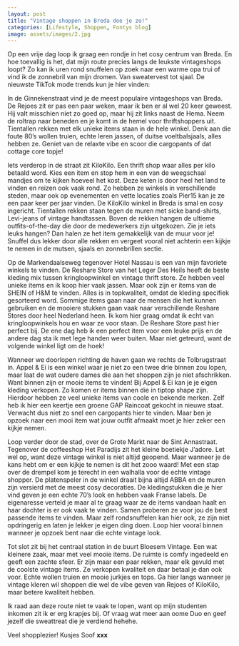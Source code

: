 ```yaml
---
layout: post
title: "Vintage shoppen in Breda doe je zo!"
categories: [Lifestyle, Shoppen, Fontys blog]
image: assets/images/2.jpg
---
```


Op een vrije dag loop ik graag een rondje in het cosy centrum van Breda. En hoe toevallig is het, dat mijn route precies langs de leukste vintageshops loopt? Zo kan ik uren rond snuffelen op zoek naar een warme opa trui of vind ik de zonnebril van mijn dromen. Van sweatervest tot sjaal. De nieuwste TikTok mode trends kun je hier vinden:

In de Ginnekenstraat vind je de meest populaire vintageshops van Breda. De Rejoes zit er pas een paar weken, maar ik ben er al wel 20 keer geweest. Hij valt misschien niet zo goed op, maar hij zit links naast de Hema. Neem de roltrap naar beneden en je komt in de hemel voor thriftshoppers uit. Tientallen rekken met elk unieke items staan in de hele winkel. Denk aan die foute 80’s wollen truien, echte leren jassen, of duitse voeltbalsjaals, alles hebben ze. Geniet van de relaxte vibe en scoor die cargopants of dat cottage core topje!

Iets verderop in de straat zit KiloKilo. Een thrift shop waar alles per kilo betaald word. Kies een item en stop hem in een van de weegschaal mandjes om te kijken hoeveel het kost. Deze keten is door heel het land te vinden en reizen ook vaak rond. Zo hebben ze winkels in verschillende steden, maar ook op evenementen en vette locaties zoals Pier15 kan je ze een paar keer per jaar vinden. De KiloKilo winkel in Breda is smal en cosy ingericht. Tientallen rekken staan tegen de muren met sicke band-shirts, Levi-jeans of vintage handtassen. Boven de rekken hangen de ultieme outfits-of-the-day die door de medewerkers zijn uitgekozen. Zie je iets leuks hangen? Dan halen ze het item gemakkelijk van de muur voor je! Snuffel dus lekker door alle rekken en vergeet vooral niet achterin een kijkje te nemen in de mutsen, sjaals en zonnebrillen sectie.

Op de Markendaalseweg tegenover Hotel Nassau is een van mijn favoriete winkels te vinden. De Reshare Store van het Leger Des Heils heeft de beste kleding mix tussen kringloopwinkel en vintage thrift store. Ze hebben veel unieke items en ik koop hier vaak jassen. Maar ook zijn er items van de SHEIN of H&M te vinden. Alles is in topkwaliteit, omdat de kleding specifiek gesorteerd word. Sommige items gaan naar de mensen die het kunnen gebruiken en de mooiere stukken gaan vaak naar verschillende Reshare Stores door heel Nederland heen. Ik kom hier graag omdat ik echt van kringloopwinkels hou en waar ze voor staan. De Reshare Store past hier perfect bij. De ene dag heb ik een perfect item voor een leuke prijs en de andere dag sta ik met lege handen weer buiten. Maar niet getreurd, want de volgende winkel ligt om de hoek!

Wanneer we doorlopen richting de haven gaan we rechts de Tolbrugstraat in. Appel & Ei is een winkel waar je niet zo een twee drie binnen zou lopen, maar laat de wat oudere dames die aan het shoppen zijn je niet afschrikken. Want binnen zijn er mooie items te vinden! Bij Appel & Ei kan je je eigen kleding verkopen. Zo komen er items binnen die in tiptop shape zijn. Hierdoor hebben ze veel unieke items van coole en bekende merken. Zelf heb ik hier een keertje een groene GAP Raincoat gekocht in nieuwe staat. Verwacht dus niet zo snel een cargopants hier te vinden. Maar ben je opzoek naar een mooi item wat jouw outfit afmaakt moet je hier zeker een kijkje nemen.

Loop verder door de stad, over de Grote Markt naar de Sint Annastraat. Tegenover de coffeeshop Het Paradijs zit het kleine boetiekje J’adore. Let wel op, want deze vintage winkel is niet altijd geopend. Maar wanneer je de kans hebt om er een kijkje te nemen is dit het zooo waard! Met een stap over de drempel kom je terecht in een walhalla voor de echte vintage shopper. De platenspeler in de winkel draait bijna altijd ABBA en de muren zijn versierd met de meest cosy decoraties. De kledingstukken die je hier vind geven je een echte 70’s look en hebben vaak Franse labels. De eigenaresse verteld je maar al te graag waar ze de items vandaan haalt en haar dochter is er ook vaak te vinden. Samen proberen ze voor jou de best passende items te vinden. Maar zelf rondsnuffelen kan hier ook, ze zijn niet opdringerig en laten je lekker je eigen ding doen. Loop hier vooral binnen wanneer je opzoek bent naar die echte vintage look.

Tot slot zit bij het centraal station in de buurt Bloesem Vintage. Een wat kleinere zaak, maar met veel mooie items. De ruimte is comfy ingedeeld en geeft een zachte sfeer. Er zijn maar een paar rekken, maar elk gevuld met de coolste vintage items. Ze verkopen kwaliteit en daar betaal je dan ook voor. Echte wollen truien en mooie jurkjes en tops. Ga hier langs wanneer je vintage kleren wil shoppen die wel de vibe geven van Rejoes of KiloKilo, maar betere kwaliteit hebben.

Ik raad aan deze route niet te vaak te lopen, want op mijn studenten inkomen zit ik er erg krapjes bij. Of vraag wat meer aan oome Duo en geef jezelf die sweattreat die je verdiend hehehe.

Veel shopplezier! Kusjes Soof **xxx**
